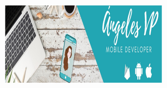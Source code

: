 
<code><img height="250" src="https://github.com/AVazPar/cv/blob/master/images/portada_angeles.jpeg?raw=true"></code>
